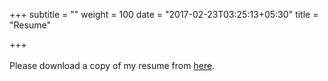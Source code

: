 +++
subtitle = ""
weight = 100
date = "2017-02-23T03:25:13+05:30"
title = "Resume"

+++
<br><br>
Please download a copy of my resume from <a href='https://drive.google.com/open?id=0BxpvWXk9e6A4ZGg5X24wR3pGY2c'>here</a>.

